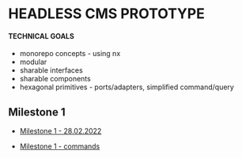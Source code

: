 # HEADLESS CMS PROTOTYPE

#### TECHNICAL GOALS

- monorepo concepts - using nx
- modular
- sharable interfaces
- sharable components
- hexagonal primitives - ports/adapters, simplified command/query

## Milestone 1

- [Milestone 1 - 28.02.2022](docs/milestone-1/milestone_28_02.md)

- [Milestone 1 - commands](docs/milestone-1/commands.md)
